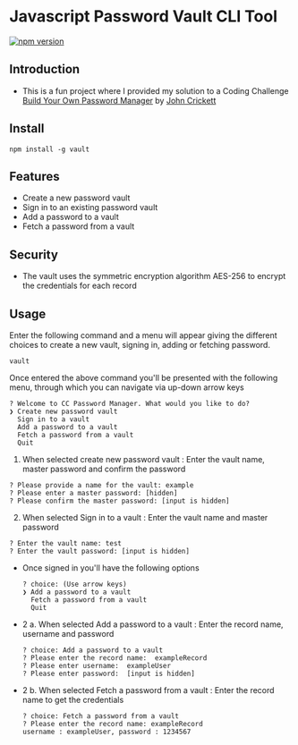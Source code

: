 # Javascript Password Vault CLI Tool
[![npm version](https://img.shields.io/npm/v/@draggerjd03/passvault.svg)](https://www.npmjs.com/package/@draggerjd03/passvault)
## Introduction 
- This is a fun project where I provided my solution to a Coding Challenge [Build Your Own Password Manager](https://codingchallenges.fyi/challenges/challenge-password-manager/) by [John Crickett](https://github.com/JohnCrickett) 

## Install
```
npm install -g vault
```

## Features
- Create a new password vault
- Sign in to an existing password vault
- Add a password to a vault
- Fetch a password from a vault

## Security
- The vault uses the symmetric encryption algorithm AES-256 to encrypt the credentials for each record

## Usage
Enter the following command and a menu will appear giving the different choices to create a new vault, signing in, adding or fetching password.
```
vault
```
Once entered the above command you'll be presented with the following menu, through which you can navigate via up-down arrow keys
```
? Welcome to CC Password Manager. What would you like to do?
❯ Create new password vault
  Sign in to a vault
  Add a password to a vault
  Fetch a password from a vault
  Quit
```
1. When selected create new password vault : Enter the vault name, master password and confirm the password
```
? Please provide a name for the vault: example
? Please enter a master password: [hidden]
? Please confirm the master password: [input is hidden] 
```
2. When selected Sign in to a vault : Enter the vault name and master password
```
? Enter the vault name: test
? Enter the vault password: [input is hidden] 
```
  - Once signed in you'll have the following options
    ```
    ? choice: (Use arrow keys)
    ❯ Add a password to a vault 
      Fetch a password from a vault
      Quit
    ```
  - 2 a. When selected Add a password to a vault : Enter the record name, username and password 
    ```
    ? choice: Add a password to a vault
    ? Please enter the record name:  exampleRecord
    ? Please enter username:  exampleUser
    ? Please enter password:  [input is hidden] 
    ```
  - 2 b. When selected Fetch a password from a vault : Enter the record name to get the credentials
    ```
    ? choice: Fetch a password from a vault
    ? Please enter the record name: exampleRecord
    username : exampleUser, password : 1234567
    ```
